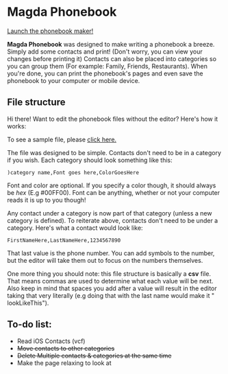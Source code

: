 # Magda Phonebook
[Launch the phonebook maker!](https://zachmitchell.github.io/magdaPhonebook/)

**Magda Phonebook** was designed to make writing a phonebook a breeze. Simply add some contacts and print! (Don't worry, you can view your changes before printing it) Contacts can also be placed into categories so you can group them (For example: Family, Friends, Restaurants). When you're done, you can print the phonebook's pages and even save the phonebook to your computer or mobile device.

## File structure

Hi there! Want to edit the phonebook files without the editor? Here's how it works:

To see a sample file, please [click here.](./sampleData/sample1.txt)

The file was designed to be simple. Contacts don't need to be in a category if you wish. Each category should look something like this:

```csv
)category name,Font goes here,ColorGoesHere
```
Font and color are optional. If you specify a color though, it should always be *hex* (E.g #00FF00). Font can be anything, whether or not your computer reads it is up to you though!

Any contact under a category is now part of that category (unless a new category is defined). To reiterate above, contacts don't need to be under a category. Here's what a contact would look like:

```csv
FirstNameHere,LastNameHere,1234567890
```

That last value is the phone number. You can add symbols to the number, but the editor will take them out to focus on the numbers themselves.

One more thing you should note: this file structure is basically a **csv** file. That means commas are used to determine what each value will be next. Also keep in mind that spaces you add after a value will result in the editor taking that very literally (e.g doing that with the last name would make it " lookLikeThis").

## To-do list:

* Read iOS Contacts (vcf)
* ~~Move contacts to other categories~~
* ~~Delete Multiple contacts & categories at the same time~~
* Make the page relaxing to look at
